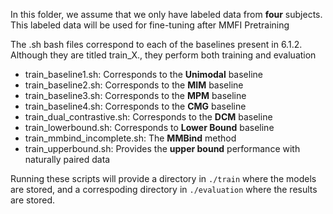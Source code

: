 In this folder, we assume that we only have labeled data from **four** subjects. This labeled data will be used for fine-tuning after MMFI Pretraining

The .sh bash files correspond to each of the baselines present in 6.1.2. Although they are titled train_X., they perform both training and evaluation
- train_baseline1.sh: Corresponds to the **Unimodal** baseline
- train_baseline2.sh: Corresponds to the **MIM** baseline
- train_baseline3.sh: Corresponds to the **MPM** baseline
- train_baseline4.sh: Corresponds to the **CMG** baseline
- train_dual_contrastive.sh: Corresponds to the **DCM** baseline
- train_lowerbound.sh: Corresponds to **Lower Bound** baseline
- train_mmbind_incomplete.sh: The **MMBind** method
- train_upperbound.sh: Provides the **upper bound** performance with naturally paired data

Running these scripts will provide a directory in `./train` where the models are stored, and a correspoding directory in `./evaluation` where the results are stored. 